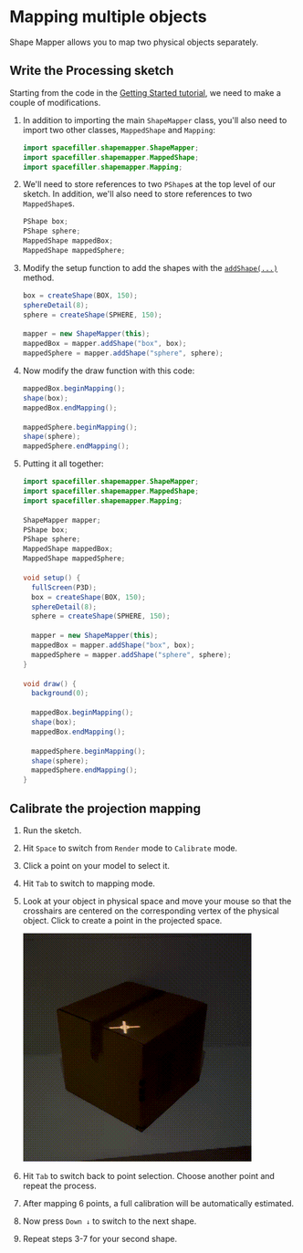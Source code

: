 # Mapping multiple objects

Shape Mapper allows you to map two physical objects separately.

## Write the Processing sketch

Starting from the code in the [Getting Started tutorial](tutorial-getting-started.md), we need to make a couple of modifications.

1.  In addition to importing the main `ShapeMapper` class, you'll also need to import two other classes, `MappedShape` and `Mapping`:

    ``` java
    import spacefiller.shapemapper.ShapeMapper;
    import spacefiller.shapemapper.MappedShape;
    import spacefiller.shapemapper.Mapping;
    ```

2.  We'll need to store references to two `PShape`s at the top level of our sketch. In addition, we'll also need to store references to two `MappedShape`s.

    ``` java
    PShape box;
    PShape sphere;
    MappedShape mappedBox;
    MappedShape mappedSphere;
    ```

3.  Modify the setup function to add the shapes with the [`addShape(...)`](/javadoc/spacefiller/shapemapper/ShapeMapper.html#addShape(java.lang.String,processing.core.PShape,int)) method.

    ``` java
    box = createShape(BOX, 150);
    sphereDetail(8);
    sphere = createShape(SPHERE, 150);

    mapper = new ShapeMapper(this);
    mappedBox = mapper.addShape("box", box);
    mappedSphere = mapper.addShape("sphere", sphere);
    ```

4.  Now modify the draw function with this code:

    ``` java
    mappedBox.beginMapping();
    shape(box);
    mappedBox.endMapping();
    
    mappedSphere.beginMapping();
    shape(sphere);
    mappedSphere.endMapping();
    ```

5.  Putting it all together:

    ``` java
    import spacefiller.shapemapper.ShapeMapper;
    import spacefiller.shapemapper.MappedShape;
    import spacefiller.shapemapper.Mapping;

    ShapeMapper mapper;
    PShape box;
    PShape sphere;
    MappedShape mappedBox;
    MappedShape mappedSphere;

    void setup() {
      fullScreen(P3D);
      box = createShape(BOX, 150);
      sphereDetail(8);
      sphere = createShape(SPHERE, 150);

      mapper = new ShapeMapper(this);
      mappedBox = mapper.addShape("box", box);
      mappedSphere = mapper.addShape("sphere", sphere);
    }

    void draw() {
      background(0);  

      mappedBox.beginMapping();
      shape(box);
      mappedBox.endMapping();
      
      mappedSphere.beginMapping();
      shape(sphere);
      mappedSphere.endMapping();
    }
    ```

## Calibrate the projection mapping

1.  Run the sketch.
2.  Hit `Space` to switch from `Render` mode to `Calibrate` mode.
3.  Click a point on your model to select it.
4.  Hit `Tab` to switch to mapping mode.
5.  Look at your object in physical space and move your mouse so that the crosshairs are centered on the corresponding vertex of the physical object. Click to create a point in the projected space.

    ![Calibrating the first point of the mapping](images/getting-started-5.gif)

6.  Hit `Tab` to switch back to point selection. Choose another point and repeat the process.
7.  After mapping 6 points, a full calibration will be automatically estimated.
8.  Now press `Down ↓` to switch to the next shape.
9.  Repeat steps 3-7 for your second shape.
